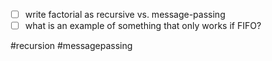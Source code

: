 - [ ] write factorial as recursive vs. message-passing
- [ ] what is an example of something that only works if FIFO?

#recursion
#messagepassing

